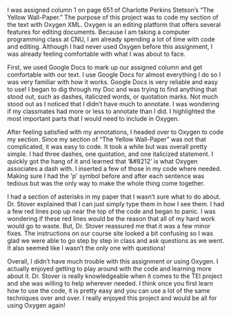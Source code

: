 I was assigned column 1 on page 651 of Charlotte Perkins Stetson’s “The Yellow Wall-Paper.” 
The purpose of this project was to code my section of the text with Oxygen XML. 
Oxygen is an editing platform that offers several features for editing documents. 
Because I am taking a computer programming class at CNU, I am already spending a lot of time with code and editing. 
Although I had never used Oxygen before this assignment, I was already feeling comfortable with what I was about to face. 


First, we used Google Docs to mark up our assigned column and get comfortable with our text. 
I use Google Docs for almost everything I do so I was very familiar with how it works. 
Google Docs is very reliable and easy to use! 
I began to dig through my Doc and was trying to find anything that stood out, such as dashes, italicized words, or quotation marks. 
Not much stood out as I noticed that I didn’t have much to annotate. 
I was wondering if my classmates had more or less to annotate than I did. 
I highlighted the most important parts that I would need to include in Oxygen. 


After feeling satisfied with my annotations, I headed over to Oxygen to code my section. 
Since my section of “The Yellow Wall-Paper” was not that complicated, it was easy to code. 
It took a while but was overall pretty simple. 
I had three dashes, one quotation, and one italicized statement. 
I quickly got the hang of it and learned that ‘&#8212’ is what Oxygen associates a dash with. 
I inserted a few of those in my code where needed. 
Making sure I had the 'p' symbol before and after each sentence was tedious but was the only way to make the whole thing come together. 


I had a section of asterisks in my paper that I wasn’t sure what to do about. 
Dr. Stover explained that I can just simply type them in how I see them. 
I had a few red lines pop up near the top of the code and began to panic. 
I was wondering if these red lines would be the reason that all of my hard work would go to waste. 
But, Dr. Stover reassured me that it was a few minor fixes. 
The instructions on our course site looked a bit confusing so I was glad we were able to go step by step in class and ask questions as we went. 
It also seemed like I wasn’t the only one with questions!


Overall, I didn’t have much trouble with this assignment or using Oxygen. 
I actually enjoyed getting to play around with the code and learning more about it. 
Dr. Stover is really knowledgeable when it comes to the TEI project and she was willing to help wherever needed. 
I think once you first learn how to use the code, it is pretty easy and you can use a lot of the same techniques over and over. 
I really enjoyed this project and would be all for using Oxygen again! 
